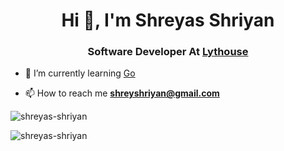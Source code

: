 <h1 align="center">Hi 👋, I'm Shreyas Shriyan</h1>
<h3 align="center"><p>Software Developer At <a href="https://lythouse.co" >Lythouse</a></h3>

- 🌱 I’m currently learning [Go](https://go.dev)

- 📫 How to reach me **shreyshriyan@gmail.com**

<p align="left"><img  src="https://github-readme-stats.vercel.app/api/top-langs/?username=shreyas-shriyan&layout=compact&theme=radical" alt="shreyas-shriyan" /></p>

<p align="left"><img src="https://github-readme-stats.vercel.app/api?username=shreyas-shriyan&show_icons=true&theme=radical&count_private=true&hide_rank=true" alt="shreyas-shriyan" /></p>

